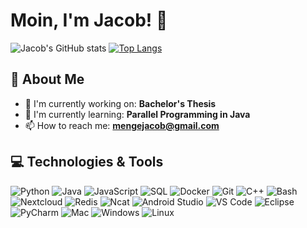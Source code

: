 # Moin, I'm Jacob! 👋

![Jacob's GitHub stats](https://github-readme-stats.vercel.app/api?username=JacobMenge&show_icons=true&theme=transparent)
[![Top Langs](https://github-readme-stats.vercel.app/api/top-langs/?username=JacobMenge&langs_count=10&theme=transparent)](https://github.com/JacobMenge/github-readme-stats)

## 🌟 About Me

- 🔭 I'm currently working on: **Bachelor's Thesis**
- 🌱 I'm currently learning: **Parallel Programming in Java**
- 📫 How to reach me: **mengejacob@gmail.com**

## 💻 Technologies & Tools

![Python](https://img.shields.io/badge/-Python-black?style=flat-square&logo=Python)
![Java](https://img.shields.io/badge/-Java-black?style=flat-square&logo=Java&logoColor=red)
![JavaScript](https://img.shields.io/badge/-JavaScript-black?style=flat-square&logo=javascript)
![SQL](https://img.shields.io/badge/-SQL-black?style=flat-square&logo=MySQL)
![Docker](https://img.shields.io/badge/-Docker-black?style=flat-square&logo=Docker)
![Git](https://img.shields.io/badge/-Git-black?style=flat-square&logo=git)
![C++](https://img.shields.io/badge/-C++-black?style=flat-square&logo=c%2B%2B&logoColor=blue)
![Bash](https://img.shields.io/badge/-Bash-black?style=flat-square&logo=gnu-bash&logoColor=green)
![Nextcloud](https://img.shields.io/badge/-Nextcloud-black?style=flat-square&logo=Nextcloud)
![Redis](https://img.shields.io/badge/-Redis-black?style=flat-square&logo=Redis)
![Ncat](https://img.shields.io/badge/-Ncat-black?style=flat-square&logo=Ncat)
![Android Studio](https://img.shields.io/badge/-Android%20Studio-black?style=flat-square&logo=android-studio)
![VS Code](https://img.shields.io/badge/-VS%20Code-black?style=flat-square&logo=visual-studio-code)
![Eclipse](https://img.shields.io/badge/-Eclipse-black?style=flat-square&logo=eclipse)
![PyCharm](https://img.shields.io/badge/-PyCharm-black?style=flat-square&logo=pycharm)
![Mac](https://img.shields.io/badge/-Mac-black?style=flat-square&logo=apple)
![Windows](https://img.shields.io/badge/-Windows-black?style=flat-square&logo=windows)
![Linux](https://img.shields.io/badge/-Linux-black?style=flat-square&logo=linux)

